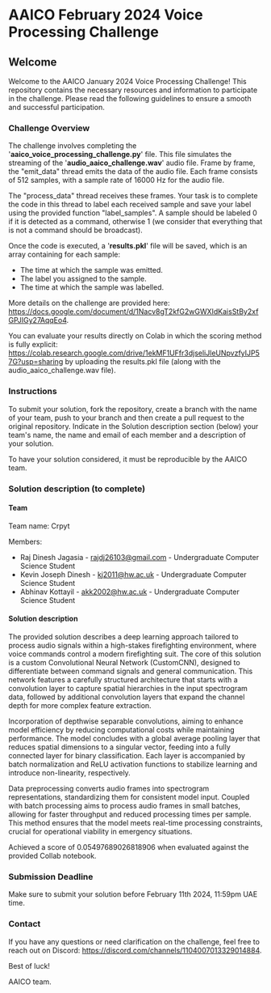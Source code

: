 # AAICO February 2024 Voice Processing Challenge

## Welcome

Welcome to the AAICO January 2024 Voice Processing Challenge! This repository contains the necessary resources and information to participate in the challenge. Please read the following guidelines to ensure a smooth and successful participation.

### Challenge Overview

The challenge involves completing the '**aaico_voice_processing_challenge.py**' file. This file simulates the streaming of the '**audio_aaico_challenge.wav**' audio file. Frame by frame, the "emit_data" thread emits the data of the audio file. Each frame consists of 512 samples, with a sample rate of 16000 Hz for the audio file.

The "process_data" thread receives these frames. Your task is to complete the code in this thread to label each received sample and save your label using the provided function "label_samples". A sample should be labeled 0 if it is detected as a command, otherwise 1 (we consider that everything that is not a command should be broadcast).

Once the code is executed, a '**results.pkl**' file will be saved, which is an array containing for each sample:

- The time at which the sample was emitted.
- The label you assigned to the sample.
- The time at which the sample was labelled.

More details on the challenge are provided here: https://docs.google.com/document/d/1Nacv8gT2kfG2wGWXIdKaisStBy2xfGPJIGy27AqqEo4.

You can evaluate your results directly on Colab in which the scoring method is fully explicit: https://colab.research.google.com/drive/1ekMF1UFfr3djseliJleUNpvzfyIJP57G?usp=sharing by uploading the results.pkl file (along with the audio_aaico_challenge.wav file).

### Instructions

To submit your solution, fork the repository, create a branch with the name of your team, push to your branch and then create a pull request to the original repository. Indicate in the Solution description section (below) your team's name, the name and email of each member and a description of your solution.

To have your solution considered, it must be reproducible by the AAICO team.

### Solution description (to complete)

#### Team

Team name: Crpyt

Members:

- Raj Dinesh Jagasia - rajdj26103@gmail.com - Undergraduate Computer Science Student
- Kevin Joseph Dinesh - kj2011@hw.ac.uk - Undergraduate Computer Science Student
- Abhinav Kottayil - akk2002@hw.ac.uk - Undergraduate Computer Science Student

#### Solution description

The provided solution describes a deep learning approach tailored to process audio signals within a high-stakes firefighting environment, where voice commands control a modern firefighting suit. The core of this solution is a custom Convolutional Neural Network (CustomCNN), designed to differentiate between command signals and general communication. This network features a carefully structured architecture that starts with a convolution layer to capture spatial hierarchies in the input spectrogram data, followed by additional convolution layers that expand the channel depth for more complex feature extraction.

Incorporation of depthwise separable convolutions, aiming to enhance model efficiency by reducing computational costs while maintaining performance. The model concludes with a global average pooling layer that reduces spatial dimensions to a singular vector, feeding into a fully connected layer for binary classification. Each layer is accompanied by batch normalization and ReLU activation functions to stabilize learning and introduce non-linearity, respectively.

Data preprocessing converts audio frames into spectrogram representations, standardizing them for consistent model input. Coupled with batch processing aims to process audio frames in small batches, allowing for faster throughput and reduced processing times per sample. This method ensures that the model meets real-time processing constraints, crucial for operational viability in emergency situations.

Achieved a score of 0.05497689026818906 when evaluated against the provided Collab notebook.

### Submission Deadline

Make sure to submit your solution before February 11th 2024, 11:59pm UAE time.

### Contact

If you have any questions or need clarification on the challenge, feel free to reach out on Discord: https://discord.com/channels/1104007013329014884.

Best of luck!

AAICO team.
